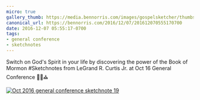 ```yaml
---
micro: true
gallery_thumb: https://media.bennorris.com/images/gospelsketcher/thumbs/oct-16-3-curtis.jpg
canonical_url: https://bennorris.com/2016/12/07/201612070555170700
date: 2016-12-07 05:55:17-0700
tags:
- general conference
- sketchnotes
---
```


Switch on God's Spirit in your life by discovering the power of the Book of Mormon
#Sketchnotes from LeGrand R. Curtis Jr. at Oct 16 General Conference ✍🏼⛪️

[![Oct 2016 general conference sketchnote 19](https://media.bennorris.com/images/gospelsketcher/general-conference/oct-2016/oct-16-3-curtis.jpg)](https://media.bennorris.com/images/gospelsketcher/general-conference/oct-2016/oct-16-3-curtis.jpg)